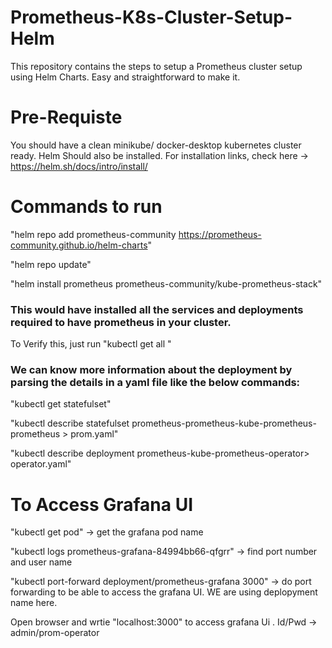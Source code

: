 # Prometheus-K8s-Cluster-Setup-Helm
This repository contains the steps to setup a Prometheus cluster setup using Helm Charts. Easy and straightforward to make it.


# Pre-Requiste
You should have a clean minikube/ docker-desktop kubernetes cluster ready.
Helm Should also be installed. For installation links, check here -> https://helm.sh/docs/intro/install/

# Commands to run 

"helm repo add prometheus-community https://prometheus-community.github.io/helm-charts"

"helm repo update"

"helm install prometheus prometheus-community/kube-prometheus-stack"

### This would have installed all the services and deployments required to have prometheus in your cluster.
To Verify this, just run "kubectl get all "

### We can know more information about the deployment by parsing the details in a yaml file like the below commands:

"kubectl get statefulset"

"kubectl describe statefulset prometheus-prometheus-kube-prometheus-prometheus > prom.yaml"

"kubectl describe deployment prometheus-kube-prometheus-operator> operator.yaml"

# To Access Grafana UI
"kubectl get pod"  -> get the grafana pod name

"kubectl logs prometheus-grafana-84994bb66-qfgrr" -> find port number and user name

"kubectl port-forward deployment/prometheus-grafana 3000" -> do port forwarding to be able to access the grafana UI. WE are using deplopyment name here.

Open browser and wrtie "localhost:3000" to access grafana Ui . Id/Pwd -> admin/prom-operator




